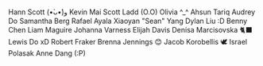Hann Scott (•̀ᴗ•́)و
Kevin Mai
Scott Ladd (O.O)
Olivia ^_^
Ahsun Tariq
Audrey Do
Samantha Berg
Rafael Ayala
Xiaoyan "Sean" Yang
Dylan Liu :D
Benny Chen
Liam Maguire
Johanna Varness
Elijah Davis
Denisa Marcisovska 🐈‍⬛
Lewis Do xD
Robert Fraker
Brenna Jennings 😊
Jacob Korobellis
🕊 Israel Polasak 
Anne Dang (:P)
